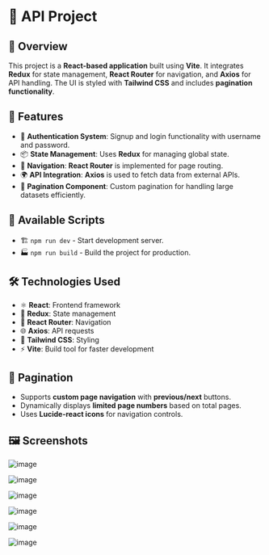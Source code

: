 # 🚀 API Project

## 📌 Overview
This project is a **React-based application** built using **Vite**. It integrates **Redux** for state management, **React Router** for navigation, and **Axios** for API handling. The UI is styled with **Tailwind CSS** and includes **pagination functionality**.

## 🌟 Features
- 🔐 **Authentication System**: Signup and login functionality with username and password.
- 📦 **State Management**: Uses **Redux** for managing global state.
- 🧭 **Navigation**: **React Router** is implemented for page routing.
- 🌍 **API Integration**: **Axios** is used to fetch data from external APIs.
- 🔄 **Pagination Component**: Custom pagination for handling large datasets efficiently.


## 📜 Available Scripts
- 🏗️ `npm run dev` - Start development server.
- 🏭 `npm run build` - Build the project for production.

## 🛠️ Technologies Used
- ⚛️ **React**: Frontend framework
- 🔄 **Redux**: State management
- 🧭 **React Router**: Navigation
- 🌐 **Axios**: API requests
- 🎨 **Tailwind CSS**: Styling
- ⚡ **Vite**: Build tool for faster development

## 🔄 Pagination
- Supports **custom page navigation** with **previous/next** buttons.
- Dynamically displays **limited page numbers** based on total pages.
- Uses **Lucide-react icons** for navigation controls.

## 🖼️ Screenshots

![image](https://github.com/user-attachments/assets/bc754059-556f-4a87-a042-2c4d3d8dfbdc)

![image](https://github.com/user-attachments/assets/7623550c-dfcb-4438-a698-eeca7464bd6f)

![image](https://github.com/user-attachments/assets/362353aa-5a00-4d50-a6bf-72acdad2c362)

![image](https://github.com/user-attachments/assets/5f540591-1daa-4374-b7fb-e4f949539275)

![image](https://github.com/user-attachments/assets/24a4cbf2-3a57-46f4-946e-e008e48853e0)

![image](https://github.com/user-attachments/assets/5f2d0683-dcef-4abf-83e3-2d355a6730d0)







